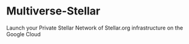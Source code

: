 # Multiverse-Stellar

Launch your Private Stellar Network of Stellar.org infrastructure on the Google Cloud

